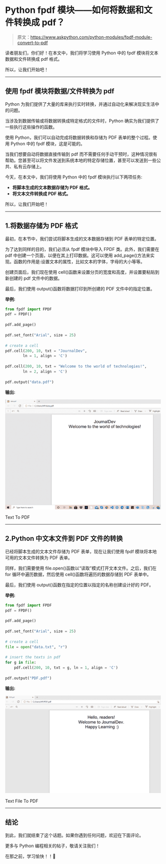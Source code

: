 # Python fpdf 模块——如何将数据和文件转换成 pdf？

> 原文：<https://www.askpython.com/python-modules/fpdf-module-convert-to-pdf>

读者朋友们，你们好！在本文中，我们将学习使用 Python 中的 fpdf 模块将文本数据和文件转换成 pdf 格式。

所以，让我们开始吧！

* * *

## 使用 fpdf 模块将数据/文件转换为 pdf

Python 为我们提供了大量的库来执行实时转换，并通过自动化来解决现实生活中的问题。

当涉及到数据传输或将数据转换成特定格式的文件时，Python 确实为我们提供了一些执行这些操作的函数。

使用 Python，我们可以自动完成将数据转换和存储为 PDF 表单的整个过程。使用 Python 中的 fpdf 模块，这是可能的。

当我们想要自动将数据直接传输到 pdf 而不需要任何手动干预时，这种情况很有帮助。您甚至可以将文件发送到系统本地的特定存储位置，甚至可以发送到一些公共、私有云存储上。

今天，在本文中，我们将使用 Python 中的 fpdf 模块执行以下两项任务:

*   **将脚本生成的文本数据存储为 PDF 格式。**
*   **将文本文件转换成 PDF 格式。**

所以，让我们开始吧！

* * *

## 1.将数据存储为 PDF 格式

最初，在本节中，我们尝试将脚本生成的文本数据存储到 PDF 表单的特定位置。

为了达到同样的目的，我们必须从 fpdf 模块中导入 FPDF 类。此外，我们需要在 pdf 中创建一个页面，以便在其上打印数据。这可以使用 add_page()方法来实现。函数的作用是:设置文本的属性，比如文本的字体，字母的大小等等。

创建页面后，我们现在使用 cell()函数来设置分页的宽度和高度，并设置要粘贴到新创建的 pdf 文件中的数据。

最后，我们使用 output()函数将数据打印到所创建的 PDF 文件中的指定位置。

**举例:**

```py
from fpdf import FPDF 
pdf = FPDF() 

pdf.add_page() 

pdf.set_font("Arial", size = 25) 

# create a cell 
pdf.cell(200, 10, txt = "JournalDev", 
		ln = 1, align = 'C') 

pdf.cell(200, 10, txt = "Welcome to the world of technologies!", 
		ln = 2, align = 'C') 

pdf.output("data.pdf") 

```

**输出:**

![Text To PDF](img/46c59b3c53d0aa89f379a821a47b0591.png)

Text To PDF

* * *

## 2.Python 中文本文件到 PDF 文件的转换

已经将脚本生成的文本文件存储为 PDF 表单，现在让我们使用 fpdf 模块将本地可用的文本文件转换为 PDF 表单。

同样，我们需要使用 file.open()函数以“读取”模式打开文本文件。之后，我们在 for 循环中遍历数据，然后使用 cell()函数将遍历的数据存储到 PDF 表单中。

最后，我们使用 output()函数在指定的位置以指定的名称创建设计好的 PDF。

**举例:**

```py
from fpdf import FPDF 
pdf = FPDF() 

pdf.add_page() 

pdf.set_font("Arial", size = 25) 

# create a cell 
file = open("data.txt", "r") 

# insert the texts in pdf 
for g in file: 
    pdf.cell(200, 10, txt = g, ln = 1, align = 'C') 

pdf.output("PDF.pdf") 

```

**输出:**

![Text File To PDF](img/24270895af4a033a42fee68b49aa3f97.png)

Text File To PDF

* * *

## 结论

到此，我们就结束了这个话题。如果你遇到任何问题，欢迎在下面评论。

更多与 Python 编程相关的帖子，敬请关注我们！

在那之前，学习愉快！！🙂